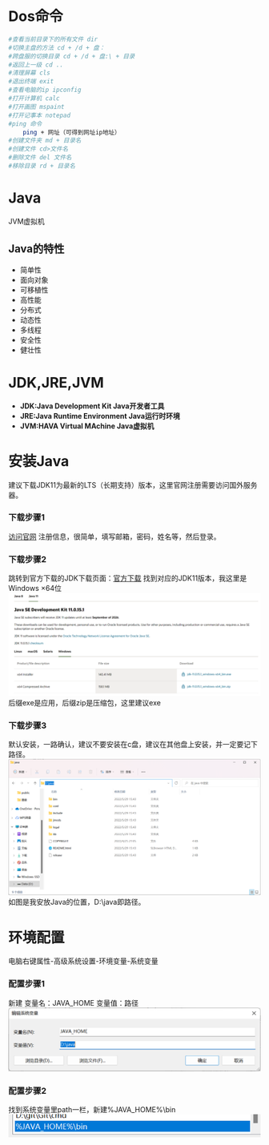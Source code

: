 # Dos命令

```bash
#查看当前目录下的所有文件 dir
#切换主盘的方法 cd + /d + 盘：
#跨盘服的切换目录 cd + /d + 盘:\ + 目录
#返回上一级 cd ..
#清理屏幕 cls
#退出终端 exit
#查看电脑的ip ipconfig
#打开计算机 calc
#打开画图 mspaint
#打开记事本 notepad
#ping 命令
	ping + 网址（可得到网址ip地址）
#创建文件夹 md + 目录名
#创建文件 cd>文件名
#删除文件 del 文件名
#移除目录 rd + 目录名 
```

# Java

JVM虚拟机



## Java的特性

* 简单性
* 面向对象
* 可移植性
* 高性能
* 分布式
* 动态性
* 多线程
* 安全性
* 健壮性

# JDK,JRE,JVM
* **JDK:Java Development Kit Java开发者工具**
* **JRE:Java Runtime Environment Java运行时环境**
* **JVM:HAVA Virtual MAchine Java虚拟机**

# 安装Java
建议下载JDK11为最新的LTS（长期支持）版本，这里官网注册需要访问国外服务器。
### 下载步骤1
[访问官网](https://www.oracle.com/cn/index.html)
注册信息，很简单，填写邮箱，密码，姓名等，然后登录。
### 下载步骤2
跳转到官方下载的JDK下载页面：[官方下载](https://www.oracle.com/java/technologies/downloads/)
找到对应的JDK11版本，我这里是Windows ×64位
<img src="https://github.com/meizp/-/blob/main/java.png?raw=true" alt="java" style="zoom:50%;" />
后缀exe是应用，后缀zip是压缩包，这里建议exe

### 下载步骤3
默认安装，一路确认，建议不要安装在c盘，建议在其他盘上安装，并一定要记下路径。
<img src="https://github.com/meizp/-/blob/main/java%E8%B7%AF%E5%BE%84.png?raw=true" alt="我的Java路径" style="zoom: 50%;" />
如图是我安放Java的位置，D:\java即路径。

# 环境配置
电脑右键属性-高级系统设置-环境变量-系统变量
### 配置步骤1
新建
变量名：JAVA_HOME
变量值：路径
![配置步骤1](https://github.com/meizp/-/blob/main/java%E7%8E%AF%E5%A2%83%E5%8F%98%E9%87%8F%E8%AE%BE%E7%BD%AE1.png?raw=true)
### 配置步骤2
找到系统变量里path一栏，新建%JAVA_HOME%\bin
![配置步骤2](https://github.com/meizp/-/blob/main/java%E7%8E%AF%E5%A2%83%E5%8F%98%E9%87%8F%E8%AE%BE%E7%BD%AE2.png?raw=true)
